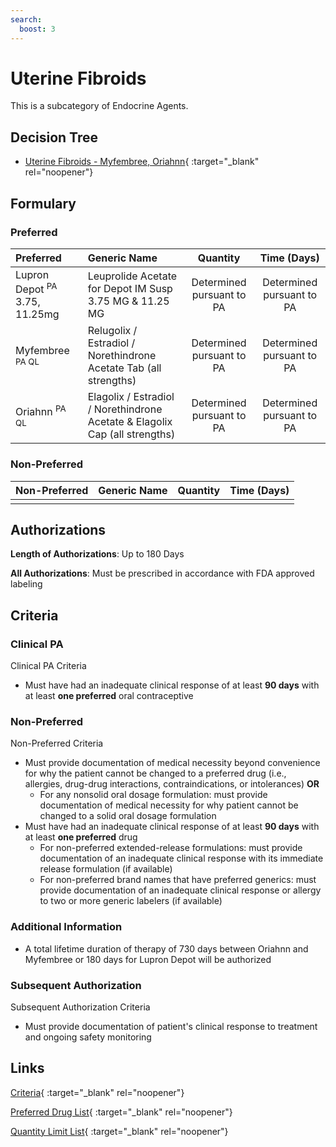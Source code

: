 ```yaml
---
search:
  boost: 3
---
```


# Uterine Fibroids

This is a subcategory of Endocrine Agents.

## Decision Tree

- [Uterine Fibroids - Myfembree, Oriahnn](https://forms.office.com.mcas.ms/pages/designpagev2.aspx?auth_pvr=OrgId&auth_upn=anttwaniqua.greer%40gainwelltechnologies.com&origin=OfficeDotCom&lang=en-US&sessionid=dba554c2-2c78-4f60-bee3-f837172c2546&route=GroupForms&subpage=design&id=nPhjxpvvj0G9PUHkbAzgaN9UYz8EqmlIs3_TYn4TbXBUOUxBTElONUxXUVdWRzdLTzY0Qzg3SkEyUyQlQCN0PWcu&topview=Preview){ :target="_blank" rel="noopener"}

## Formulary

### Preferred

| Preferred                                | Generic Name                                                                |         Quantity          |        Time (Days)        |
| :--------------------------------------- | :-------------------------------------------------------------------------- | :-----------------------: | :-----------------------: |
| Lupron Depot <sup>PA</sup> 3.75, 11.25mg | Leuprolide Acetate for Depot IM Susp 3.75 MG & 11.25 MG                     | Determined pursuant to PA | Determined pursuant to PA |
| Myfembree <sup>PA QL</sup>               | Relugolix / Estradiol / Norethindrone Acetate Tab (all strengths)           | Determined pursuant to PA | Determined pursuant to PA |
| Oriahnn <sup>PA QL</sup>                 | Elagolix / Estradiol / Norethindrone Acetate & Elagolix Cap (all strengths) | Determined pursuant to PA | Determined pursuant to PA |

### Non-Preferred

| Non-Preferred | Generic Name | Quantity | Time (Days) |
| :------------ | :----------- | :------: | :---------: |
|               |              |          |             |

## Authorizations

**Length of Authorizations**: Up to 180 Days

**All Authorizations**: Must be prescribed in accordance with FDA approved labeling

## Criteria

### Clinical PA

Clinical PA Criteria

- Must have had an inadequate clinical response of at least **90 days** with at least **one preferred** oral contraceptive

### Non-Preferred

Non-Preferred Criteria

- Must provide documentation of medical necessity beyond convenience for why the patient cannot be changed to a preferred drug (i.e., allergies, drug-drug interactions, contraindications, or intolerances) **OR**
    - For any nonsolid oral dosage formulation: must provide documentation of medical necessity for why patient cannot be changed to a solid oral dosage formulation
- Must have had an inadequate clinical response of at least **90 days** with at least **one preferred** drug
    - For non-preferred extended-release formulations: must provide documentation of an inadequate clinical response with its immediate release formulation (if available)
    - For non-preferred brand names that have preferred generics: must provide documentation of an inadequate clinical response or allergy to two or more generic labelers (if available)

### Additional Information

- A total lifetime duration of therapy of 730 days between Oriahnn and Myfembree or 180 days for Lupron Depot will be authorized

### Subsequent Authorization

Subsequent Authorization Criteria

- Must provide documentation of patient's clinical response to treatment and ongoing safety monitoring

## Links

[Criteria](https://pharmacy.medicaid.ohio.gov/sites/default/files/20230401_UPDL_Criteria%20_APPROVED.pdf#page=62){ :target="_blank" rel="noopener"}

[Preferred Drug List](https://pharmacy.medicaid.ohio.gov/sites/default/files/20230401_UPDL_v7_Approved.pdf#page=22){ :target="_blank" rel="noopener"}

[Quantity Limit List](https://pharmacy.medicaid.ohio.gov/sites/default/files/20230101_Ohio_Medicaid_Quantity_Document_APPROVED.pdf){ :target="_blank" rel="noopener"}

